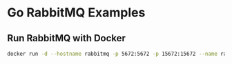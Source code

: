 # Go RabbitMQ Examples

## Run RabbitMQ with Docker

```bash
docker run -d --hostname rabbitmq -p 5672:5672 -p 15672:15672 --name rabbitmq rabbitmq:4.0.5-management-alpine
```
